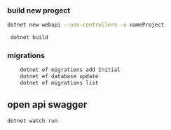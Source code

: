 ### build new progect
```bash
dotnet new webapi --use-controllers -o nameProject
```

```bash
 dotnet build
 ```

### migrations
 ```bash
     dotnet ef migrations add Initial
     dotnet ef database update
     dotnet ef migrations list
```
## open api swagger
 ```bash
 dotnet watch run
 ```
